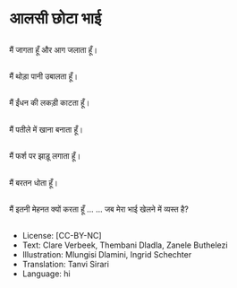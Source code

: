 # आलसी छोटा भाई

##
मैं जागता हूँ और आग जलाता हूँ।

##
मैं थोड़ा पानी उबालता हूँ।

##
मैं ईंधन की लकड़ी काटता हूँ।

##
मैं पतीले में खाना बनाता हूँ।

##
मैं फर्श पर झाड़ू लगाता हूँ।

##
मैं बरतन धोता हूँ।

##
मैं इतनी मेहनत क्यों करता हूँ ... ... जब मेरा भाई खेलने में व्यस्त है?

##
* License: [CC-BY-NC]
* Text: Clare Verbeek, Thembani Dladla, Zanele Buthelezi
* Illustration: Mlungisi Dlamini, Ingrid Schechter
* Translation: Tanvi Sirari
* Language: hi
